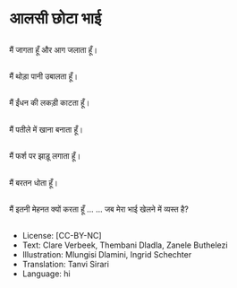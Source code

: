 # आलसी छोटा भाई

##
मैं जागता हूँ और आग जलाता हूँ।

##
मैं थोड़ा पानी उबालता हूँ।

##
मैं ईंधन की लकड़ी काटता हूँ।

##
मैं पतीले में खाना बनाता हूँ।

##
मैं फर्श पर झाड़ू लगाता हूँ।

##
मैं बरतन धोता हूँ।

##
मैं इतनी मेहनत क्यों करता हूँ ... ... जब मेरा भाई खेलने में व्यस्त है?

##
* License: [CC-BY-NC]
* Text: Clare Verbeek, Thembani Dladla, Zanele Buthelezi
* Illustration: Mlungisi Dlamini, Ingrid Schechter
* Translation: Tanvi Sirari
* Language: hi
